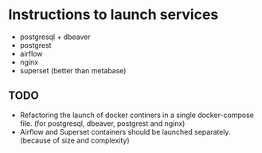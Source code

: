 # Instructions to launch services

- postgresql + dbeaver
- postgrest
- airflow
- nginx
- superset (better than metabase)

## TODO

- Refactoring the launch of docker continers in a single docker-compose file. (for postgresql, dbeaver, postgrest and nginx)
- Airflow and Superset containers should be launched separately. (because of size and complexity)

